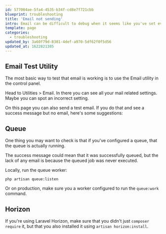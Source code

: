```yaml
---
id: 577004ae-5fa4-4535-b34f-cd8e7f721cbb
blueprint: troubleshooting
title: 'Email not sending'
intro: Email can be difficult to debug when it seems like you've set everything up correctly.
template: page
categories:
  - troubleshooting
updated_by: 3a60f79d-8381-4def-a970-5df62f0f5d56
updated_at: 1622821385
---
```

## Email Test Utility
The most basic way to test that email is working is to use the Email utility in the control panel.

Head to Utilities > Email. In there you can see all your mail related settings. Maybe you can spot an incorrect setting.

On this page you can also send a test email. If you do that and see a success message but no email, here's some suggestions:

## Queue
One thing you may want to check is that if you've configured a queue, that the queue is actually running.

The success message could mean that it was successfully queued, but the lack of any email is because the queued job was never executed.

Locally, run the queue worker:

```shell
php artisan queue:listen
```

Or on production, make sure you a worker configured to run the `queue:work` command.

## Horizon

If you're using Laravel Horizon, make sure that you didn't just `composer require` it, but that you also installed it using `artisan horizon:install`.  
